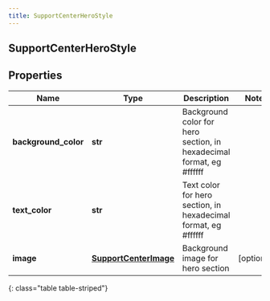 ```yaml
---
title: SupportCenterHeroStyle
---
```

## SupportCenterHeroStyle

## Properties

|Name | Type | Description | Notes|
|------------ | ------------- | ------------- | -------------|
| **background_color** | **str** | Background color for hero section, in hexadecimal format, eg #ffffff | |
| **text_color** | **str** | Text color for hero section, in hexadecimal format, eg #ffffff | |
| **image** | [**SupportCenterImage**](SupportCenterImage.html) | Background image for hero section | [optional] |
{: class="table table-striped"}


